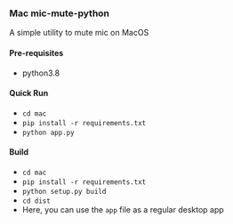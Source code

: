 ### Mac mic-mute-python
A simple utility to mute mic on MacOS

#### Pre-requisites
- python3.8 

#### Quick Run
- `cd mac`
- `pip install -r requirements.txt`
- `python app.py`

#### Build
- `cd mac`
- `pip install -r requirements.txt`
- `python setup.py build`
- `cd dist`
- Here, you can use the `app` file as a regular desktop app